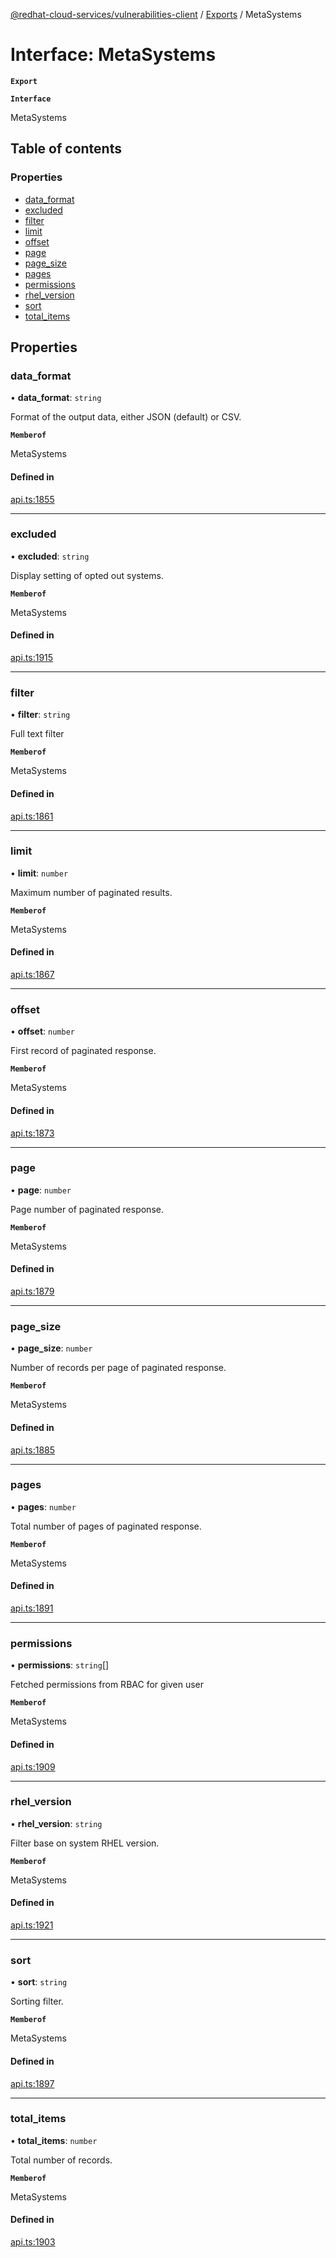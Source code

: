 [@redhat-cloud-services/vulnerabilities-client](../README.md) / [Exports](../modules.md) / MetaSystems

# Interface: MetaSystems

**`Export`**

**`Interface`**

MetaSystems

## Table of contents

### Properties

- [data\_format](MetaSystems.md#data_format)
- [excluded](MetaSystems.md#excluded)
- [filter](MetaSystems.md#filter)
- [limit](MetaSystems.md#limit)
- [offset](MetaSystems.md#offset)
- [page](MetaSystems.md#page)
- [page\_size](MetaSystems.md#page_size)
- [pages](MetaSystems.md#pages)
- [permissions](MetaSystems.md#permissions)
- [rhel\_version](MetaSystems.md#rhel_version)
- [sort](MetaSystems.md#sort)
- [total\_items](MetaSystems.md#total_items)

## Properties

### data\_format

• **data\_format**: `string`

Format of the output data, either JSON (default) or CSV.

**`Memberof`**

MetaSystems

#### Defined in

[api.ts:1855](https://github.com/mkholjuraev/javascript-clients/blob/master/packages/vulnerabilities/git-api/api.ts#L1855)

___

### excluded

• **excluded**: `string`

Display setting of opted out systems.

**`Memberof`**

MetaSystems

#### Defined in

[api.ts:1915](https://github.com/mkholjuraev/javascript-clients/blob/master/packages/vulnerabilities/git-api/api.ts#L1915)

___

### filter

• **filter**: `string`

Full text filter

**`Memberof`**

MetaSystems

#### Defined in

[api.ts:1861](https://github.com/mkholjuraev/javascript-clients/blob/master/packages/vulnerabilities/git-api/api.ts#L1861)

___

### limit

• **limit**: `number`

Maximum number of paginated results.

**`Memberof`**

MetaSystems

#### Defined in

[api.ts:1867](https://github.com/mkholjuraev/javascript-clients/blob/master/packages/vulnerabilities/git-api/api.ts#L1867)

___

### offset

• **offset**: `number`

First record of paginated response.

**`Memberof`**

MetaSystems

#### Defined in

[api.ts:1873](https://github.com/mkholjuraev/javascript-clients/blob/master/packages/vulnerabilities/git-api/api.ts#L1873)

___

### page

• **page**: `number`

Page number of paginated response.

**`Memberof`**

MetaSystems

#### Defined in

[api.ts:1879](https://github.com/mkholjuraev/javascript-clients/blob/master/packages/vulnerabilities/git-api/api.ts#L1879)

___

### page\_size

• **page\_size**: `number`

Number of records per page of paginated response.

**`Memberof`**

MetaSystems

#### Defined in

[api.ts:1885](https://github.com/mkholjuraev/javascript-clients/blob/master/packages/vulnerabilities/git-api/api.ts#L1885)

___

### pages

• **pages**: `number`

Total number of pages of paginated response.

**`Memberof`**

MetaSystems

#### Defined in

[api.ts:1891](https://github.com/mkholjuraev/javascript-clients/blob/master/packages/vulnerabilities/git-api/api.ts#L1891)

___

### permissions

• **permissions**: `string`[]

Fetched permissions from RBAC for given user

**`Memberof`**

MetaSystems

#### Defined in

[api.ts:1909](https://github.com/mkholjuraev/javascript-clients/blob/master/packages/vulnerabilities/git-api/api.ts#L1909)

___

### rhel\_version

• **rhel\_version**: `string`

Filter base on system RHEL version.

**`Memberof`**

MetaSystems

#### Defined in

[api.ts:1921](https://github.com/mkholjuraev/javascript-clients/blob/master/packages/vulnerabilities/git-api/api.ts#L1921)

___

### sort

• **sort**: `string`

Sorting filter.

**`Memberof`**

MetaSystems

#### Defined in

[api.ts:1897](https://github.com/mkholjuraev/javascript-clients/blob/master/packages/vulnerabilities/git-api/api.ts#L1897)

___

### total\_items

• **total\_items**: `number`

Total number of records.

**`Memberof`**

MetaSystems

#### Defined in

[api.ts:1903](https://github.com/mkholjuraev/javascript-clients/blob/master/packages/vulnerabilities/git-api/api.ts#L1903)
